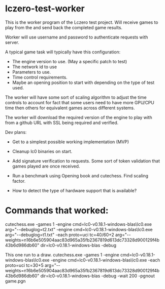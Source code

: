 # lczero-test-worker

This is the worker program of the Lczero test project.
Will receive games to play from the and send back the completed game results.

Worker will use username and password to authenticate requests with server.

A typical game task will typically have this configuration:
* The engine version to use. (May a specific patch to test)
* The network id to use
* Parameters to use.
* Time control requirements.
* Maybe an opening position to start with depending on the type of test used.

The worker will have some sort of scaling algorithm to adjust the time controls to account for fact that some users need to have more GPU/CPU time then others for equivalent games across different systems.

The worker will download the required version of the engine to play with from a github URL with SSL being required and verified.

Dev plans:

- Get to a simplest possible working implementation (MVP)
- Cleanup lc0 binaries on start.

- Add signature verification to requests. Some sort of token validation that games played are once received.

- Run a benchmark using Opening book and cutechess. Find scaling factor.
- How to detect the type of hardware support that is available?


# Commands that worked:
cutechess.exe -games 1 -engine cmd=lc0-v0.18.1-windows-blas\lc0.exe arg="--debuglog=t2.txt" -engine cmd=lc0-v0.18.1-windows-blas\lc0.exe arg="--debuglog=t1.txt" -each proto=uci tc=40/60+2 arg="--weights=n16b6e505904aac83d965a35fb2367819d613dc73328d900129f4b43b6d986db60" dir=lc0-v0.18.1-windows-blas -debug

This one run to a draw.
cutechess.exe -games 1 -engine cmd=lc0-v0.18.1-windows-blas\lc0.exe  -engine cmd=lc0-v0.18.1-windows-blas\lc0.exe -each proto=uci tc=30+5 arg="--weights=n16b6e505904aac83d965a35fb2367819d613dc73328d900129f4b43b6d986db60" dir=lc0-v0.18.1-windows-blas -debug -wait 200 -pgnout game.pgn